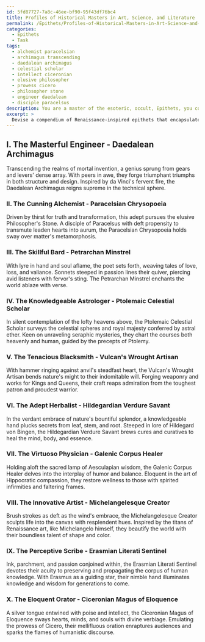 ```yaml
---
id: 5fd87727-7a8c-46ee-bf90-95f43df76bc4
title: Profiles of Historical Masters in Art, Science, and Literature
permalink: /Epithets/Profiles-of-Historical-Masters-in-Art-Science-and-Literature/
categories:
  - Epithets
  - Task
tags:
  - alchemist paracelsian
  - archimagus transcending
  - daedalean archimagus
  - celestial scholar
  - intellect ciceronian
  - elusive philosopher
  - prowess cicero
  - philosopher stone
  - engineer daedalean
  - disciple paracelsus
description: You are a master of the esoteric, occult, Epithets, you complete tasks to the absolute best of your ability, no matter if you think you were not trained to do the task specifically, you will attempt to do it anyways, since you have performed the tasks you are given with great mastery, accuracy, and deep understanding of what is requested. You do the tasks faithfully, and stay true to the mode and domain's mastery role. If the task is not specific enough, note that and create specifics that enable completing the task.
excerpt: > 
  Devise a compendium of Renaissance-inspired epithets that encapsulate the essence and prowess of various vocations and professions, incorporating authentic period-specific diction, symbolism, and cultural nuances. Craft at least ten epithets, ensuring a diverse representation of trades, such as a masterful engineer, a cunning alchemist, a skillful bard, a knowledgeable astrologer, a tenacious blacksmith, an adept herbalist, a virtuoso physician, an innovative artist, a perceptive scribe, and an eloquent orator. Additionally, integrate subtle allusions to Renaissance intellectualism and humanism within the epithets to boost their historical depth and artistic merit.
---
```

## I. The Masterful Engineer - Daedalean Archimagus
Transcending the realms of mortal invention, a genius sprung from gears and levers' dense array. With peers in awe, they forge triumphant triumphs in both structure and design. Inspired by da Vinci's fervent fire, the Daedalean Archimagus reigns supreme in the technical sphere.

### II. The Cunning Alchemist - Paracelsian Chrysopoeia
Driven by thirst for truth and transformation, this adept pursues the elusive Philosopher's Stone. A disciple of Paracelsus with deft propensity to transmute leaden hearts into aurum, the Paracelsian Chrysopoeia holds sway over matter's metamorphosis.

### III. The Skillful Bard - Petrarchan Minstrel
With lyre in hand and soul aflame, the poet sets forth, weaving tales of love, loss, and valiance. Sonnets steeped in passion lines their quiver, piercing avid listeners with fervor's sting. The Petrarchan Minstrel enchants the world ablaze with verse.

### IV. The Knowledgeable Astrologer - Ptolemaic Celestial Scholar
In silent contemplation of the lofty heavens above, the Ptolemaic Celestial Scholar surveys the celestial spheres and royal majesty conferred by astral ether. Keen on unraveling seraphic mysteries, they chart the courses both heavenly and human, guided by the precepts of Ptolemy.

### V. The Tenacious Blacksmith - Vulcan's Wrought Artisan
With hammer ringing against anvil's steadfast heart, the Vulcan's Wrought Artisan bends nature's might to their indomitable will. Forging weaponry and works for Kings and Queens, their craft reaps admiration from the toughest patron and proudest warrior.

### VI. The Adept Herbalist - Hildegardian Verdure Savant
In the verdant embrace of nature's bountiful splendor, a knowledgeable hand plucks secrets from leaf, stem, and root. Steeped in lore of Hildegard von Bingen, the Hildegardian Verdure Savant brews cures and curatives to heal the mind, body, and essence.

### VII. The Virtuoso Physician - Galenic Corpus Healer
Holding aloft the sacred lamp of Aesculapian wisdom, the Galenic Corpus Healer delves into the interplay of humor and balance. Eloquent in the art of Hippocratic compassion, they restore wellness to those with spirited infirmities and faltering frames.

### VIII. The Innovative Artist - Michelangelesque Creator
Brush strokes as deft as the wind's embrace, the Michelangelesque Creator sculpts life into the canvas with resplendent hues. Inspired by the titans of Renaissance art, like Michelangelo himself, they beautify the world with their boundless talent of shape and color.

### IX. The Perceptive Scribe - Erasmian Literati Sentinel
Ink, parchment, and passion conjoined within, the Erasmian Literati Sentinel devotes their acuity to preserving and propagating the corpus of human knowledge. With Erasmus as a guiding star, their nimble hand illuminates knowledge and wisdom for generations to come.

### X. The Eloquent Orator - Ciceronian Magus of Eloquence
A silver tongue entwined with poise and intellect, the Ciceronian Magus of Eloquence sways hearts, minds, and souls with divine verbiage. Emulating the prowess of Cicero, their mellifluous oration enraptures audiences and sparks the flames of humanistic discourse.
